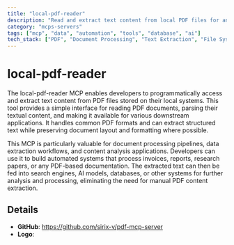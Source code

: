 ```yaml
---
title: "local-pdf-reader"
description: "Read and extract text content from local PDF files for analysis and processing."
category: "mcps-servers"
tags: ["mcp", "data", "automation", "tools", "database", "ai"]
tech_stack: ["PDF", "Document Processing", "Text Extraction", "File Systems", "Data Pipelines"]
---
```


# local-pdf-reader

The local-pdf-reader MCP enables developers to programmatically access and extract text content from PDF files stored on their local systems. This tool provides a simple interface for reading PDF documents, parsing their textual content, and making it available for various downstream applications. It handles common PDF formats and can extract structured text while preserving document layout and formatting where possible.

This MCP is particularly valuable for document processing pipelines, data extraction workflows, and content analysis applications. Developers can use it to build automated systems that process invoices, reports, research papers, or any PDF-based documentation. The extracted text can then be fed into search engines, AI models, databases, or other systems for further analysis and processing, eliminating the need for manual PDF content extraction.

## Details

- **GitHub**: https://github.com/sirix-v/pdf-mcp-server
- **Logo**: 
